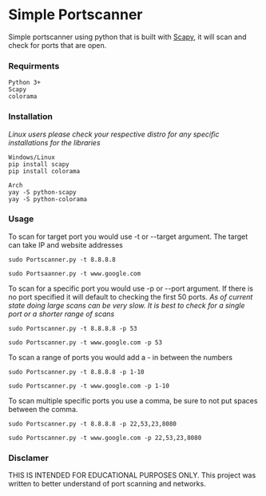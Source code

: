 # Simple Portscanner

Simple portscanner using python that is built with [Scapy](https://pypi.org/project/scapy/), it will scan and check for ports
that are open.

### Requirments
```
Python 3+ 
Scapy
colorama
```

### Installation
*Linux users please check your respective distro for any specific installations for the libraries*
```
Windows/Linux
pip install scapy
pip install colorama

Arch
yay -S python-scapy
yay -S python-colorama
```

### Usage
To scan for target port you would use -t or --target argument. The target can take IP and website addresses
```
sudo Portscanner.py -t 8.8.8.8

sudo Portsaanner.py -t www.google.com
```

To scan for a specific port you would use -p or --port argument. If there is no port specified it will default to checking the first
50 ports. *As of current state doing large scans can be very slow. It is best to check for a single port or a shorter range of scans*
```
sudo Portscanner.py -t 8.8.8.8 -p 53 

sudo Portscanner.py -t www.google.com -p 53
```

To scan a range of ports you would add a - in between the numbers
```
sudo Portscanner.py -t 8.8.8.8 -p 1-10

sudo Portscanner.py -t www.google.com -p 1-10
```

To scan multiple specific ports you use a comma, be sure to not put spaces between the comma.
```
sudo Portscanner.py -t 8.8.8.8 -p 22,53,23,8080

sudo Portscanner.py -t www.google.com -p 22,53,23,8080
```

### Disclamer 
THIS IS INTENDED FOR EDUCATIONAL PURPOSES ONLY. This project was written
to better understand of port scanning and networks.

